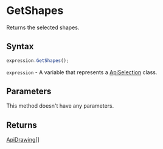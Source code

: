 # GetShapes

Returns the selected shapes.

## Syntax

```javascript
expression.GetShapes();
```

`expression` - A variable that represents a [ApiSelection](../ApiSelection.md) class.

## Parameters

This method doesn't have any parameters.

## Returns

[ApiDrawing[]](../../ApiDrawing/ApiDrawing.md)